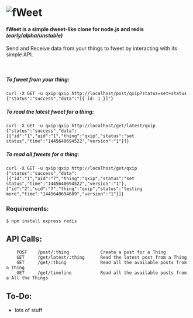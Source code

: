 # ![fWeet](http://i.imgur.com/czjXDLf.png)

#### fWeet is a simple dweet-like clone for node.js and redis _(early/alpha/unstable)_

Send and Receive data from your things to fweet by interacting with its simple API.

<br/>

##### To fweet from your thing:
```
curl -X GET -u qxip:qxip http://localhost/post/qxip?status=set+status
{"status":"success","data":"[{ id: 1 }]"}
```

##### To read the latest fweet for a thing:
```
curl -X GET -u qxip:qxip http://localhost/get/latest/qxip
{"status":"success","data":[{"id":"1","uid":"1","thing":"qxip","status":"set status","time":"1445640694522","version":"1"}]}
```

##### To read all fweets for a thing:
```
curl -X GET -u qxip:qxip http://localhost/get/qxip
{"status":"success","data":[{"id":"1","uid":"7","thing":"qxip","status":"set status","time":"1445640694522","version":"1"},{"id":"2","uid":"7","thing":"qxip","status":"testing more","time":"1445640694689","version":"1"}]}
```

### Requirements:
```
$ npm install express redis
```

## API Calls:
```
    POST    /post/:thing            Create a post for a Thing
    GET     /get/latest/:thing      Read the latest post from a Thing
    GET     /get/:thing             Read all the available posts from a Thing
    GET     /get/timeline           Read all the available posts from a All the Things
```

## To-Do:

* lots of stuff
